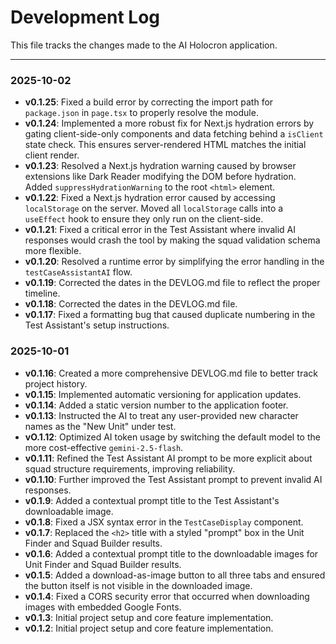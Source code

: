 # Development Log

This file tracks the changes made to the AI Holocron application.

---

### 2025-10-02

- **v0.1.25**: Fixed a build error by correcting the import path for `package.json` in `page.tsx` to properly resolve the module.
- **v0.1.24**: Implemented a more robust fix for Next.js hydration errors by gating client-side-only components and data fetching behind a `isClient` state check. This ensures server-rendered HTML matches the initial client render.
- **v0.1.23**: Resolved a Next.js hydration warning caused by browser extensions like Dark Reader modifying the DOM before hydration. Added `suppressHydrationWarning` to the root `<html>` element.
- **v0.1.22**: Fixed a Next.js hydration error caused by accessing `localStorage` on the server. Moved all `localStorage` calls into a `useEffect` hook to ensure they only run on the client-side.
- **v0.1.21**: Fixed a critical error in the Test Assistant where invalid AI responses would crash the tool by making the squad validation schema more flexible.
- **v0.1.20**: Resolved a runtime error by simplifying the error handling in the `testCaseAssistantAI` flow.
- **v0.1.19**: Corrected the dates in the DEVLOG.md file to reflect the proper timeline.
- **v0.1.18**: Corrected the dates in the DEVLOG.md file.
- **v0.1.17**: Fixed a formatting bug that caused duplicate numbering in the Test Assistant's setup instructions.

### 2025-10-01

- **v0.1.16**: Created a more comprehensive DEVLOG.md file to better track project history.
- **v0.1.15**: Implemented automatic versioning for application updates.
- **v0.1.14**: Added a static version number to the application footer.
- **v0.1.13**: Instructed the AI to treat any user-provided new character names as the "New Unit" under test.
- **vO.1.12**: Optimized AI token usage by switching the default model to the more cost-effective `gemini-2.5-flash`.
- **v0.1.11**: Refined the Test Assistant AI prompt to be more explicit about squad structure requirements, improving reliability.
- **v0.1.10**: Further improved the Test Assistant prompt to prevent invalid AI responses.
- **v0.1.9**: Added a contextual prompt title to the Test Assistant's downloadable image.
- **v0.1.8**: Fixed a JSX syntax error in the `TestCaseDisplay` component.
- **v0.1.7**: Replaced the `<h2>` title with a styled "prompt" box in the Unit Finder and Squad Builder results.
- **v0.1.6**: Added a contextual prompt title to the downloadable images for Unit Finder and Squad Builder results.
- **v0.1.5**: Added a download-as-image button to all three tabs and ensured the button itself is not visible in the downloaded image.
- **v0.1.4**: Fixed a CORS security error that occurred when downloading images with embedded Google Fonts.
- **v0.1.3**: Initial project setup and core feature implementation.
- **v0.1.2**: Initial project setup and core feature implementation.
